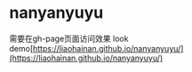 # nanyanyuyu
需要在gh-page页面访问效果
look demo[https://liaohainan.github.io/nanyanyuyu/](https://liaohainan.github.io/nanyanyuyu/)